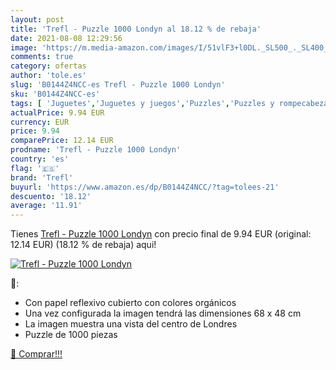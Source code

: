 ```yaml
---
layout: post
title: 'Trefl - Puzzle 1000 Londyn al 18.12 % de rebaja'
date: 2021-08-08 12:29:56
image: 'https://m.media-amazon.com/images/I/51vlF3+l0DL._SL500_._SL400_.jpg'
comments: true
category: ofertas
author: 'tole.es'
slug: 'B0144Z4NCC-es Trefl - Puzzle 1000 Londyn'
sku: 'B0144Z4NCC-es'
tags: [ 'Juguetes','Juguetes y juegos','Puzzles','Puzzles y rompecabezas','puzzle','trefl', ]
actualPrice: 9.94 EUR
currency: EUR
price: 9.94
comparePrice: 12.14 EUR
prodname: 'Trefl - Puzzle 1000 Londyn'
country: 'es'
flag: '🇪🇸'
brand: 'Trefl'
buyurl: 'https://www.amazon.es/dp/B0144Z4NCC/?tag=tolees-21'
descuento: '18.12'
average: '11.91'
---
```


Tienes [Trefl - Puzzle 1000 Londyn](https://www.amazon.es/dp/B0144Z4NCC/?tag=tolees-21) con precio final de  9.94 EUR (original: 12.14 EUR) (18.12 %  de rebaja) aqui!

[![Trefl - Puzzle 1000 Londyn](https://m.media-amazon.com/images/I/51vlF3+l0DL._SL500_._SL400_.jpg)](https://www.amazon.es/dp/B0144Z4NCC/?tag=tolees-21)

🔎:

- Con papel reflexivo cubierto con colores orgánicos
- Una vez configurada la imagen tendrá las dimensiones 68 x 48 cm
- La imagen muestra una vista del centro de Londres
- Puzzle de 1000 piezas

[🛒 Comprar!!!](https://www.amazon.es/dp/B0144Z4NCC/?tag=tolees-21)
